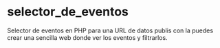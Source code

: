 # selector_de_eventos
Selector de eventos en PHP para una URL de datos publis con la puedes crear una sencilla web donde ver los eventos y filtrarlos.
